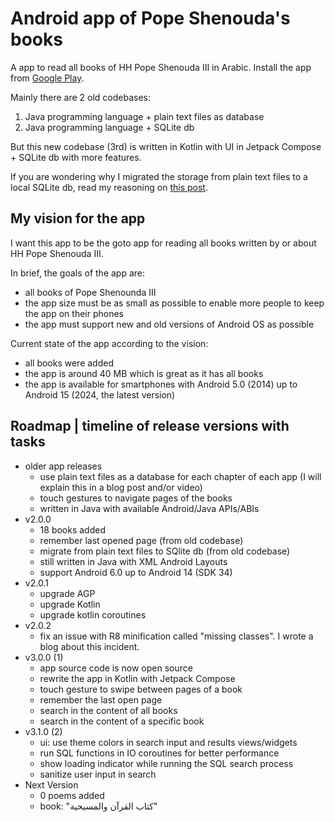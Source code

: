 # Android app of Pope Shenouda's books

A app to read all books of HH Pope Shenouda III in Arabic. Install the app from [Google Play](https://play.google.com/store/apps/details?id=com.churchservants.popebooks).

Mainly there are 2 old codebases:

1. Java programming language + plain text files as database
2. Java programming language + SQLite db

But this new codebase (3rd) is written in Kotlin with UI in Jetpack Compose + SQLite db with more features.

If you are wondering why I migrated the storage from plain text files to a local SQLite db, read my reasoning on [this post](https://abanoubhanna.com/posts/text-files-vs-sqlite-android/).

## My vision for the app

I want this app to be the goto app for reading all books written by or about HH Pope Shenouda III.

In brief, the goals of the app are:

- all books of Pope Shenounda III
- the app size must be as small as possible to enable more people to keep the app on their phones
- the app must support new and old versions of Android OS as possible

Current state of the app according to the vision:

- all books were added
- the app is around 40 MB which is great as it has all books
- the app is available for smartphones with Android 5.0 (2014) up to Android 15 (2024, the latest version)

## Roadmap | timeline of release versions with tasks

- older app releases
  - use plain text files as a database for each chapter of each app (I will explain this in a blog post and/or video)
  - touch gestures to navigate pages of the books
  - written in Java with available Android/Java APIs/ABIs
- v2.0.0
  - 18 books added
  - remember last opened page (from old codebase)
  - migrate from plain text files to SQlite db (from old codebase)
  - still written in Java with XML Android Layouts
  - support Android 6.0 up to Android 14 (SDK 34)
- v2.0.1
  - upgrade AGP
  - upgrade Kotlin
  - upgrade kotlin coroutines
- v2.0.2
  - fix an issue with R8 minification called "missing classes". I wrote a blog about this incident.
- v3.0.0 (1)
  - app source code is now open source
  - rewrite the app in Kotlin with Jetpack Compose
  - touch gesture to swipe between pages of a book
  - remember the last open page
  - search in the content of all books
  - search in the content of a specific book
- v3.1.0 (2)
  - ui: use theme colors in search input and results views/widgets
  - run SQL functions in IO coroutines for better performance
  - show loading indicator while running the SQL search process
  - sanitize user input in search
- Next Version
  - 0 poems added
  - book: "كتاب القرآن والمسيحية"

